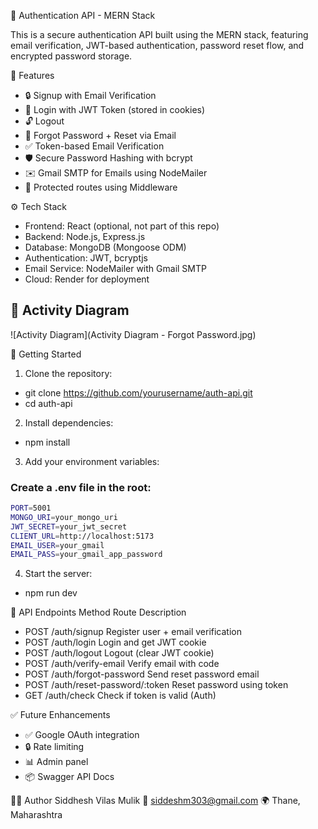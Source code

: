 🔐 Authentication API - MERN Stack

This is a secure authentication API built using the MERN stack, featuring email verification, JWT-based authentication, password reset flow, and encrypted password storage.


📌 Features

- 🔒 Signup with Email Verification
- 🔑 Login with JWT Token (stored in cookies)
- 🔓 Logout
- 🔁 Forgot Password + Reset via Email
- ✅ Token-based Email Verification
- 🛡️ Secure Password Hashing with bcrypt
- ✉️ Gmail SMTP for Emails using NodeMailer
- 🧪 Protected routes using Middleware


⚙️ Tech Stack

- Frontend: React (optional, not part of this repo)
- Backend: Node.js, Express.js
- Database: MongoDB (Mongoose ODM)
- Authentication: JWT, bcryptjs
- Email Service: NodeMailer with Gmail SMTP
- Cloud: Render for deployment

## 🔄 Activity Diagram

![Activity Diagram](Activity Diagram - Forgot Password.jpg)

🚀 Getting Started

1. Clone the repository:
- git clone https://github.com/yourusername/auth-api.git
- cd auth-api
2. Install dependencies:
- npm install
3. Add your environment variables:
### Create a .env file in the root:
```bash
PORT=5001
MONGO_URI=your_mongo_uri
JWT_SECRET=your_jwt_secret
CLIENT_URL=http://localhost:5173
EMAIL_USER=your_gmail
EMAIL_PASS=your_gmail_app_password
```
4. Start the server:
- npm run dev
  
🧪 API Endpoints
Method	Route	Description
- POST	/auth/signup	Register user + email verification
- POST	/auth/login	Login and get JWT cookie
- POST	/auth/logout	Logout (clear JWT cookie)
- POST	/auth/verify-email	Verify email with code
- POST	/auth/forgot-password	Send reset password email
- POST	/auth/reset-password/:token	Reset password using token
- GET	/auth/check	Check if token is valid (Auth)

✅ Future Enhancements
- ✅ Google OAuth integration
- 🔒 Rate limiting
- 📊 Admin panel
- 📦 Swagger API Docs

🙋‍♂️ Author
Siddhesh Vilas Mulik
📧 siddeshm303@gmail.com
🌍 Thane, Maharashtra
